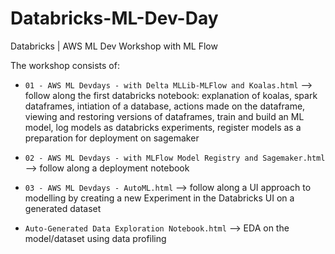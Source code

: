 # Databricks-ML-Dev-Day
Databricks | AWS ML Dev Workshop with ML Flow

The workshop consists of:

- `01 - AWS ML Devdays - with Delta MLLib-MLFlow and Koalas.html` 
--> follow along the first databricks notebook: explanation of koalas, spark dataframes, intiation of a database, actions made on the dataframe, viewing and restoring versions of dataframes, train and build an ML model, log models as databricks experiments, register models as a preparation for deployment on sagemaker

- `02 - AWS ML Devdays - with MLFlow Model Registry and Sagemaker.html`
--> follow along a deployment notebook

- `03 - AWS ML Devdays - AutoML.html`
--> follow along a UI approach to modelling by creating a new Experiment in the Databricks UI on a generated dataset 

- `Auto-Generated Data Exploration Notebook.html`
--> EDA on the model/dataset using data profiling

